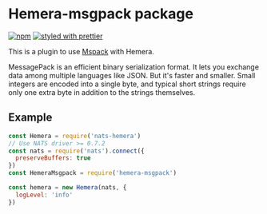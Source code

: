 # Hemera-msgpack package

[![npm](https://img.shields.io/npm/v/hemera-msgpack.svg?maxAge=3600)](https://www.npmjs.com/package/hemera-msgpack)
[![styled with prettier](https://img.shields.io/badge/styled_with-prettier-ff69b4.svg)](#badge)

This is a plugin to use [Mspack](http://msgpack.org/index.html) with Hemera.

MessagePack is an efficient binary serialization format. It lets you exchange data among multiple languages like JSON. But it's faster and smaller. Small integers are encoded into a single byte, and typical short strings require only one extra byte in addition to the strings themselves.

## Example

```js
const Hemera = require('nats-hemera')
// Use NATS driver >= 0.7.2
const nats = require('nats').connect({
  preserveBuffers: true
})
const HemeraMsgpack = require('hemera-msgpack')

const hemera = new Hemera(nats, {
  logLevel: 'info'
})
```
